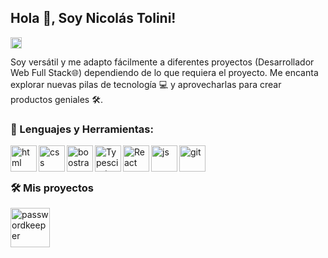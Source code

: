 ## Hola 👋, Soy Nicolás Tolini!
<a href='https://www.linkedin.com/in/nicol%C3%A1s-tolini-69489925b/'><img align='left' alt="linkedin" src="https://raw.githubusercontent.com/rahul-jha98/rahul-jha98/561d474902b59c7429ec22bb73e225696c27b202/assets/linkedin.svg" height='18px'/></a>
<br/>


Soy versátil y me adapto fácilmente a diferentes proyectos (Desarrollador Web Full Stack🌐) dependiendo de lo que requiera el proyecto. Me encanta explorar nuevas pilas de tecnología 💻 y aprovecharlas para crear productos geniales 🛠️.
<br/>



### 🔨 Lenguajes y Herramientas:
<a href="https://pytorch.org/" target="_blank"> <img align="left" src="https://cdn-icons-png.flaticon.com/512/174/174854.png" alt="html" height="42px"/> </a> 

<a href="https://www.tensorflow.org" target="_blank"> <img align="left" src="https://cdn-icons-png.flaticon.com/512/732/732190.png" alt="css" height="42px"/> </a>
<a href="https://kotlinlang.org" target="_blank"><img align="left" alt="boostrap" height ="42px" src="https://upload.wikimedia.org/wikipedia/commons/thumb/b/b2/Bootstrap_logo.svg/1200px-Bootstrap_logo.svg.png"></a>


<a href="https://www.typescriptlang.org/" target="_blank"><img align="left" alt="Typescirpt" height ="42px" src="https://upload.wikimedia.org/wikipedia/commons/thumb/d/d5/Tailwind_CSS_Logo.svg/2048px-Tailwind_CSS_Logo.svg.png"></a>

<a href="https://reactjs.org/" target="_blank"> <img align="left" alt="React" height ="42px" src="https://icon-library.com/images/react-icon/react-icon-29.jpg"></a>

<a href="https://www.python.org" target="_blank"><img align="left" alt="js" height ="42px" src="https://cdn-icons-png.flaticon.com/512/5968/5968292.png"></a>




<a href="https://git-scm.com/" target="_blank"> <img src="https://raw.githubusercontent.com/rahul-jha98/github_readme_icons/main/language_and_tools/square/git-scm/git-scm.svg" align="left" alt="git" height='42px'/> </a>



<br>
<br>

### 🛠️ Mis proyectos

<a href="https://github.com/Santibrito/bankMindHub" target="_blank"> <img alt="passwordkeeper" src="https://cdn3d.iconscout.com/3d/premium/thumb/weather-3260422-2725115.png" height="63" align="left"> </a>
